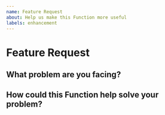 ```yaml
---
name: Feature Request
about: Help us make this Function more useful
labels: enhancement
---
```

# Feature Request

<!--
Thank you for helping to improve Crossplane!

Please be sure to search for open issues before raising a new one. We use issues
for bug reports and feature requests. Please find us at https://slack.crossplane.io
for questions, support, and discussion.
-->

## What problem are you facing?

<!--
Please tell us a little about your use case - it's okay if it's hypothetical!
Leading with this context helps frame the feature request so we can ensure we
implement it sensibly.
--->

## How could this Function help solve your problem?

<!--
Let us know how you think this Function could help with your use case. 
-->
